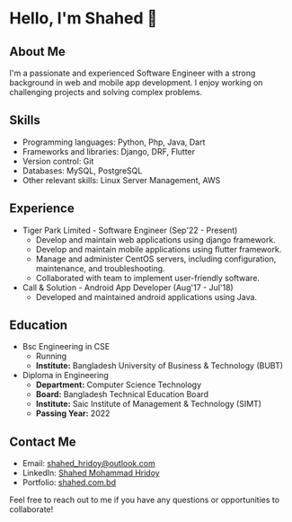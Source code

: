 # Hello, I'm Shahed 👋

## About Me
I'm a passionate and experienced Software Engineer with a strong background in web and mobile app development. I enjoy working on challenging projects and solving complex problems.

## Skills
- Programming languages: Python, Php, Java, Dart
- Frameworks and libraries: Django, DRF, Flutter
- Version control: Git
- Databases: MySQL, PostgreSQL
- Other relevant skills: Linux Server Management, AWS

## Experience
- Tiger Park Limited - Software Engineer (Sep'22 - Present)
  - Develop and maintain web applications using django framework.
  - Develop and maintain mobile applications using flutter framework.
  - Manage and administer CentOS servers, including configuration, maintenance, and troubleshooting.
  - Collaborated with team to implement user-friendly software.
- Call & Solution - Android App Developer (Aug'17 - Jul'18)
  - Developed and maintained android applications using Java.

## Education
- Bsc Engineering in CSE
  - Running
  - **Institute:** Bangladesh University of Business & Technology (BUBT)
- Diploma in Engineering
  - **Department:** Computer Science Technology
  - **Board:** Bangladesh Technical Education Board
  - **Institute:** Saic Institute of Management & Technology (SIMT)
  - **Passing Year:** 2022

## Contact Me
- Email: shahed_hridoy@outlook.com
- LinkedIn: [Shahed Mohammad Hridoy](https://www.linkedin.com/in/shahedmohammadhridoy/)
- Portfolio: [shahed.com.bd](https://shahed.com.bd)

Feel free to reach out to me if you have any questions or opportunities to collaborate!
